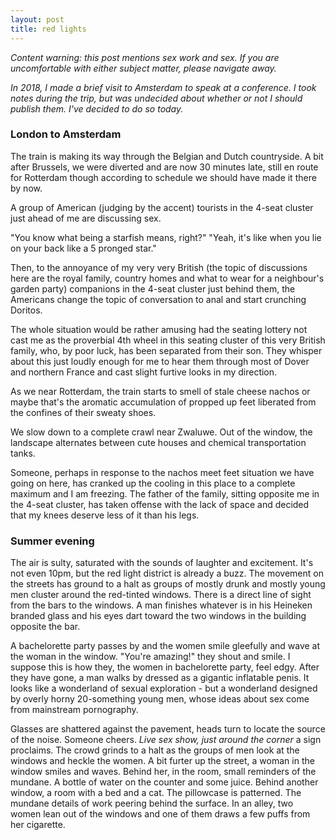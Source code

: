 ```yaml
---
layout: post
title: red lights 
---
```


_Content warning: this post mentions sex work and sex. If you are uncomfortable with either subject matter, 
please navigate away._


_In 2018, I made a brief visit to Amsterdam to speak at a conference. I took notes during the trip,
but was undecided about whether or not I should publish them. I've decided to do so today._

### London to Amsterdam
The train is making its way through the Belgian and Dutch countryside. A bit after Brussels, we were
diverted and are now 30 minutes late, still en route for Rotterdam though according to schedule we 
should have made it there by now. 

A group of American (judging by the accent) tourists in the 4-seat cluster just ahead of me
are discussing sex. 

"You know what being a starfish means, right?"
"Yeah, it's like when you lie on your back like a 5 pronged star."

Then, to the annoyance of my very very British (the topic of discussions here are the royal family,
country homes and what to wear for a neighbour's garden party) companions in the 4-seat cluster just behind them,
the Americans change the topic of conversation to anal and start crunching Doritos. 

The whole situation would be rather amusing had the seating lottery not cast me as the proverbial
4th wheel in this seating cluster of this very British family, who, by poor luck, has been separated
from their son. They whisper about this just loudly enough
for me to hear them through most of Dover and northern France and cast slight
furtive looks in my direction.

As we near Rotterdam, the train starts to smell of stale cheese nachos or maybe that's the aromatic
accumulation of propped up feet liberated from the confines of their sweaty shoes. 

We slow down to a complete crawl near Zwaluwe. Out of the window, the landscape alternates between cute houses
and chemical transportation tanks. 

Someone, perhaps in response to the nachos meet feet situation we have going on here, has cranked up the cooling 
in this place to a complete maximum and I am freezing. The father of the family, sitting opposite me in the 4-seat
cluster, has taken offense with the lack of space and decided that my knees deserve less of it than his legs. 

### Summer evening

The air is sulty, saturated with the sounds of laughter and excitement. 
It's not even 10pm, but the red light district is already a buzz. The movement on the streets has ground to a halt
as groups of mostly drunk and mostly young men cluster around the red-tinted windows. There is a direct line of
sight from the bars to the windows. A man finishes whatever is in his Heineken branded glass and his eyes dart 
toward the two windows in the building opposite the bar. 

A bachelorette party passes by and the women smile gleefully and wave at the woman in the window.
"You're amazing!" they shout and smile. I suppose this is how they, the women in bachelorette party, feel edgy.
After they have gone, a man walks by dressed as a gigantic inflatable penis. 
It looks like a wonderland of sexual exploration - but a wonderland designed by overly horny 20-something young men, whose ideas about sex come from mainstream pornography. 

Glasses are shattered against the pavement, heads turn to locate the source of the noise. Someone cheers.
_Live sex show, just around the corner_ a sign proclaims. 
The crowd grinds to a halt as the groups of men look at the windows and heckle the women. 
A bit furter up the street, a woman in the window smiles and waves. Behind her, in the room, small reminders of the mundane. A bottle of water on the counter and some juice. Behind another window, a room with a bed and a cat. The pillowcase is patterned.
The mundane details of work peering behind the surface. 
In an alley, two women lean out of the windows and one of them draws a few puffs from her cigarette. 

 
